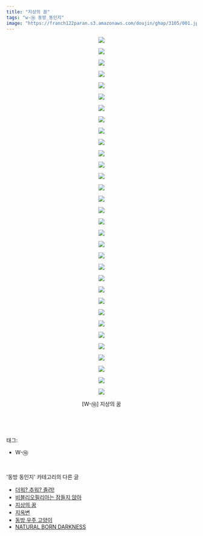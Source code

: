 ```yaml
---
title: "지상의 꿈"
tags: "w-⑱ 동방_동인지"
image: "https://franch122paran.s3.amazonaws.com/doujin/ghap/3105/001.jpg"
---
```

<div class="article">
<p style="text-align: center; clear: none; float: none;"><img src="{{ site.imgserver7 }}/ghap/3105/001.jpg"/></p>
<p style="text-align: center; clear: none; float: none;"><img src="{{ site.imgserver7 }}/ghap/3105/002.jpg"/></p>
<p style="text-align: center; clear: none; float: none;"><img src="{{ site.imgserver7 }}/ghap/3105/003.jpg"/></p>
<p style="text-align: center; clear: none; float: none;"><img src="{{ site.imgserver7 }}/ghap/3105/004.jpg"/></p>
<p style="text-align: center; clear: none; float: none;"><img src="{{ site.imgserver7 }}/ghap/3105/005.jpg"/></p>
<p style="text-align: center; clear: none; float: none;"><img src="{{ site.imgserver7 }}/ghap/3105/006.jpg"/></p>
<p style="text-align: center; clear: none; float: none;"><img src="{{ site.imgserver7 }}/ghap/3105/007.jpg"/></p>
<p style="text-align: center; clear: none; float: none;"><img src="{{ site.imgserver7 }}/ghap/3105/008.jpg"/></p>
<p style="text-align: center; clear: none; float: none;"><img src="{{ site.imgserver7 }}/ghap/3105/009.jpg"/></p>
<p style="text-align: center; clear: none; float: none;"><img src="{{ site.imgserver7 }}/ghap/3105/010.jpg"/></p>
<p style="text-align: center; clear: none; float: none;"><img src="{{ site.imgserver7 }}/ghap/3105/011.jpg"/></p>
<p style="text-align: center; clear: none; float: none;"><img src="{{ site.imgserver7 }}/ghap/3105/012.jpg"/></p>
<p style="text-align: center; clear: none; float: none;"><img src="{{ site.imgserver7 }}/ghap/3105/013.jpg"/></p>
<p style="text-align: center; clear: none; float: none;"><img src="{{ site.imgserver7 }}/ghap/3105/014.jpg"/></p>
<p style="text-align: center; clear: none; float: none;"><img src="{{ site.imgserver7 }}/ghap/3105/015.jpg"/></p>
<p style="text-align: center; clear: none; float: none;"><img src="{{ site.imgserver7 }}/ghap/3105/016.jpg"/></p>
<p style="text-align: center; clear: none; float: none;"><img src="{{ site.imgserver7 }}/ghap/3105/017.jpg"/></p>
<p style="text-align: center; clear: none; float: none;"><img src="{{ site.imgserver7 }}/ghap/3105/018.jpg"/></p>
<p style="text-align: center; clear: none; float: none;"><img src="{{ site.imgserver7 }}/ghap/3105/019.jpg"/></p>
<p style="text-align: center; clear: none; float: none;"><img src="{{ site.imgserver7 }}/ghap/3105/020.jpg"/></p>
<p style="text-align: center; clear: none; float: none;"><img src="{{ site.imgserver7 }}/ghap/3105/021.jpg"/></p>
<p style="text-align: center; clear: none; float: none;"><img src="{{ site.imgserver7 }}/ghap/3105/022.jpg"/></p>
<p style="text-align: center; clear: none; float: none;"><img src="{{ site.imgserver7 }}/ghap/3105/023.jpg"/></p>
<p style="text-align: center; clear: none; float: none;"><img src="{{ site.imgserver7 }}/ghap/3105/024.jpg"/></p>
<p style="text-align: center; clear: none; float: none;"><img src="{{ site.imgserver7 }}/ghap/3105/025.jpg"/></p>
<p style="text-align: center; clear: none; float: none;"><img src="{{ site.imgserver7 }}/ghap/3105/026.jpg"/></p>
<p style="text-align: center; clear: none; float: none;"><img src="{{ site.imgserver7 }}/ghap/3105/027.jpg"/></p>
<p style="text-align: center; clear: none; float: none;"><img src="{{ site.imgserver7 }}/ghap/3105/028.jpg"/></p>
<p style="text-align: center; clear: none; float: none;"><img src="{{ site.imgserver7 }}/ghap/3105/029.jpg"/></p>
<p style="text-align: center; clear: none; float: none;"><img src="{{ site.imgserver7 }}/ghap/3105/030.jpg"/></p>
<p style="text-align: center; clear: none; float: none;"><img src="{{ site.imgserver7 }}/ghap/3105/031.jpg"/></p>
<p style="text-align: center; clear: none; float: none;"><img src="{{ site.imgserver7 }}/ghap/3105/032.jpg"/></p>
<p style="text-align: center; clear: none; float: none;">[W-⑱] 지상의 꿈</p>
<p><br/></p>
</div><br/>
<div class="tagTrail">
<p>태그: </p>
<ul>
<li>W-⑱</li>
</ul>
</div><br/>
<div class="another">
<p>'동방 동인지' 카테고리의 다른 글</p>
<ul>
<li><a href="/ghap_3107">더워? 추워? 졸려!</a></li>
<li><a href="/ghap_3106">비블리오필리아는 잠들지 않아</a></li>
<li><a href="/ghap_3105">지상의 꿈</a></li>
<li><a href="/ghap_3101">지옥변</a></li>
<li><a href="/ghap_3098">동방 우주 고양이</a></li>
<li><a href="/ghap_3092">NATURAL BORN DARKNESS</a></li>
</ul>
</div><br/>
<div class="cb_module cb_fluid">
<div class="cb_wrt cb_profile">
</div><!-- commentList close -->
</div><br/>

